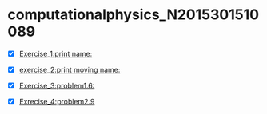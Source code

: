 
# computationalphysics_N2015301510089

-[x] [Exercise_1:print name:](https://www.zybuluo.com/2015301510089/note/885797)

-[x] [exercise_2:print moving name:](https://www.zybuluo.com/2015301510089/note/894672)

-[x] [Exercise_3:problem1.6:](http://note.youdao.com/noteshare?id=003b942350f19c125c9ba396c2de0752)

-[x] [Exrecise_4:problem2.9](http://note.youdao.com/noteshare?id=09a0f7d6c6d2303345ebfbd631ad76ec)


    



